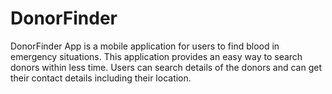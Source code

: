 # DonorFinder 
DonorFinder App is a mobile application for users to find blood in emergency situations. This application provides an easy way to search donors within less time. Users can search details of the donors and can get their contact details including their location. 
